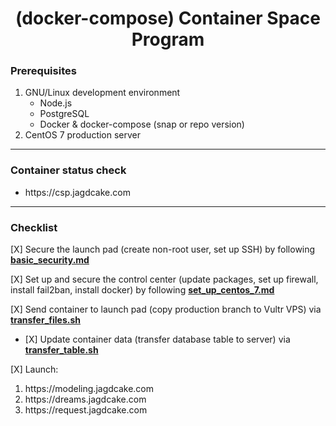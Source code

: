 # <h1 align="center"><span>(docker-compose) </span>Container Space Program</h1>

### Prerequisites

1. GNU/Linux development environment
    + Node.js
    + PostgreSQL
    + Docker & docker-compose (snap or repo version)
3. CentOS 7 production server
---
### Container status check
<ul>
    <li>https://csp.jagdcake.com</li>
</ul>

---
### Checklist

<p>[X]<span> Secure the launch pad (create non-root user, set up SSH) by following <strong><a href="./basic_security.md">basic_security.md</a></strong></span></p>

<p>[X]<span> Set up and secure the control center (update packages, set up firewall, install fail2ban, install docker) by following <strong><a href="./set_up_centos_7.md">set_up_centos_7.md</a></strong></span></p>

<p>[X]<span> Send container to launch pad (copy production branch to Vultr VPS) via <strong><a href="./transfer_files.sh">transfer_files.sh</a></strong></span></p>
<ul>
    <li><p>[X]<span> Update container data (transfer database table to server) via <strong><a href="./transfer_table.sh">transfer_table.sh</a></strong></span></p></li>
</ul>

<p>[X]<span> Launch:</span></p>
<ol>
    <li>https://modeling.jagdcake.com</li>
    <li>https://dreams.jagdcake.com</li>
    <li>https://request.jagdcake.com</li>
</ol>
